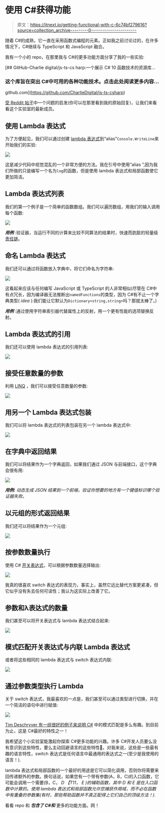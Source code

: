 # 使用 C#获得功能

> 原文：<https://itnext.io/getting-functional-with-c-6c74bf279616?source=collection_archive---------0----------------------->

随着 C#的成熟，它一直在采用函数式编程的元素。正如我之前讨论过的，在许多情况下，C#继续与 TypeScript 和 JavaScript 融合。

我有一个小的 repo，在那里我与 C#的更多功能方面分享了我的一些实验:

[](https://github.com/CharlieDigital/js-ts-csharp) [## GitHub-Charlie digital/js-ts-cs harp:一个展示 C# 10 函数技术的资源库…

### 这个库旨在突出 C#中可用的各种功能技术。点击此处阅读更多内容…

github.com](https://github.com/CharlieDigital/js-ts-csharp) 

[受 Reddit 帖子](https://www.reddit.com/r/csharp/comments/ups0y4/can_i_store_functions_in_a_list_but_when_i_call/)中一个问题的启发(你可以在那里看到我的原始回复)，让我们来看看这个实验室的最新成员。

## 使用 Lambda 表达式

为了方便起见，我们可以通过创建 [lambda 表达式](https://docs.microsoft.com/en-us/dotnet/csharp/language-reference/operators/lambda-expressions)到“alias”`Console.WriteLine`来开始我们的实验:

![](img/931aa4c2636a2935a9fbb78403c7a65f.png)

这是减少代码中视觉混乱的一个非常方便的方法。我在引号中使用“alias ”,因为我们所做的只是编写一个名为`log`的函数，但是使用 lambda 表达式和局部函数使它更加简洁。

## Lambda 表达式列表

我们的第一个例子是一个简单的函数数组。我们可以遍历数组，用我们的输入调用每个函数:

![](img/4892bda95bb77b2a909e976555955a1a.png)

***用例*** :验证器，当运行不同的计算来比较不同算法的结果时，快速而肮脏的轻量级[责任链](https://refactoring.guru/design-patterns/chain-of-responsibility)。

## 命名 Lambda 表达式

我们还可以通过将函数放入字典中，将它们命名为字符串:

![](img/0ae960ee29339591bc0b6ab214a376a6.png)

这看起来应该与任何编写 JavaScript 或 TypeScript 的人非常相似(尽管在 C#中有点冗长，因为编译器无法推断出`namedFunctions`的类型，因为 C#有不止一个字典类型( *idea* ):我们能让它默认为`Dictionary<string,string>`吗？那就太棒了。)

***用例*** :通过使用字符串索引器代替属性上的反射，用一个更有性能的选项替换反射。

## Lambda 表达式的引用

我们还可以使用 lambda 表达式的引用列表:

![](img/1954451e41d2057441fc5dbb05a982ba.png)

## 接受任意数量的参数

利用 [LINQ](https://docs.microsoft.com/en-us/dotnet/csharp/programming-guide/concepts/linq/) ，我们可以接受任意数量的参数:

![](img/2e9a486a1377dc126751daba7c3254d3.png)

## 用另一个 Lambda 表达式包装

我们可以将 lambda 表达式的列表包装在另一个 lambda 表达式中:

![](img/d88b4a954644935d2e8dd5cbafb0021e.png)

## 在字典中返回结果

我们可以将结果作为一个字典返回，如果我们通过 JSON 与前端接口，这个字典会很有用:

![](img/21c8eb680abe39ee6fd0baac8e351e57.png)

***用例:*** *动态生成 JSON 结果到一个前端，验证你想要的地方有一个键值标识哪个验证器失败。*

## 以元组的形式返回结果

我们还可以将结果作为一个元组:

![](img/2257f9348dcee2e29490b014b6c9e2c5.png)

## 按参数数量执行

使用 C# [开关表达式](https://docs.microsoft.com/en-us/dotnet/csharp/language-reference/operators/switch-expression)，可以根据参数数量选择输出:

![](img/069e0fc108d2663ccefd541a4544f675.png)

我真的很喜欢 switch 表达式的表现力，事实上，虽然它远比替代方案更紧凑，但它似乎没有失去任何可读性；我认为这实际上改善了它。

## 参数和λ表达式的数量

我们甚至可以将开关表达式与 lambda 表达式结合起来:

![](img/9d2b34407f411fb184e437f72fb008a8.png)

## 模式匹配开关表达式与内联 Lambda 表达式

或者将这些相同的 lambda 表达式与 switch 表达式内联:

![](img/91574c17b60c49bd1ec67242223df036.png)

## 通过参数类型执行 Lambda

关于 switch 表达式，我最喜欢的一点是，我们甚至可以通过类型进行切换，并在一个简洁的语句中进行赋值:

![](img/01c604ccdf63b3f9497d141454e4f555.png)

[Tim Deschryver 有一组很好的例子来说明 C#](https://timdeschryver.dev/blog/pattern-matching-examples-in-csharp) 中的模式匹配是多么有趣。到目前为止，这是 C#最好的特性之一！

我希望这个小实验室能激起你探索 C#更多功能的兴趣。许多 C#开发人员要么没有意识到这些特性，要么主动回避语言的这些特性🤣。对我来说，这些是一些最有趣的语言特性，switch 表达式是任何语言中最通用的表达式之一(至少是我使用的语言！).

lambda 表达式和局部函数的一个最好的用途是它可以简化调用，否则你将需要来回传递额外的参数。换句话说，如果您有一个带有参数(A，B，C)的入口函数，它可能会调用一个需要(B，C， *D 【T11， *E* )的辅助函数，其中 D 和 E 是在入口函数中计算的。使用 lambda 表达式和局部函数允许您捕获作用域，而不必在函数中有重叠的参数集(有时，那些帮助函数并不真正配得上它们自己的顶级方法！).*

看看 repo 和 ***包含了 C#和*** 更多的功能方面。网！